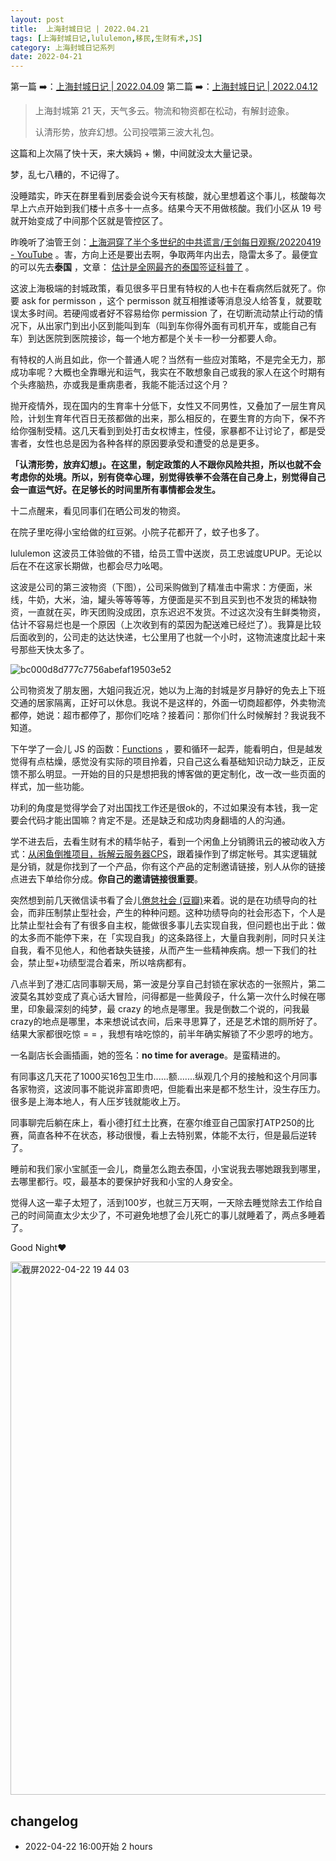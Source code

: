 ```yaml
---
layout: post
title:  上海封城日记 | 2022.04.21
tags: [上海封城日记,lululemon,移民,生财有术,JS]
category: 上海封城日记系列
date: 2022-04-21
---
```


第一篇 ➡️：[上海封城日记 | 2022.04.09](https://www.huyuning.com/2022/04/09/2022-04-09-lockdown-diary/)
第二篇 ➡️：[上海封城日记 | 2022.04.12](https://www.huyuning.com/2022/04/12/2022-04-12-lockdown-diary/)

> 上海封城第 21 天，天气多云。物流和物资都在松动，有解封迹象。
>
> 认清形势，放弃幻想。公司投喂第三波大礼包。

这篇和上次隔了快十天，来大姨妈 + 懒，中间就没太大量记录。

梦，乱七八糟的，不记得了。

没睡踏实，昨天在群里看到居委会说今天有核酸，就心里想着这个事儿，核酸每次早上六点开始到我们楼十点多十一点多。结果今天不用做核酸。我们小区从 19 号就开始变成了中间那个区就是管控区了。

昨晚听了油管王剑：[上海洞穿了半个多世纪的中共谎言/王剑每日观察/20220419 - YouTube](https://www.youtube.com/watch?v=8IiAi-vVcvQ) 。害，方向上还是要出去啊，争取两年内出去，隐雷太多了。最便宜的可以先去**泰国** ，文章： [估计是全网最齐的泰国签证科普了](https://mp.weixin.qq.com/s/6xRyHOcifB7LxvCRVaJSMQ) 。

这波上海极端的封城政策，看见很多平日里有特权的人也卡在看病然后就死了。你要 ask for permisson ，这个 permisson 就互相推诿等消息没人给答复，就要耽误太多时间。若硬闯或者好不容易给你 permission 了，在切断流动禁止行动的情况下，从出家门到出小区到能叫到车（叫到车你得外面有司机开车，或能自己有车）到达医院到医院接诊，每一个地方都是个关卡一秒一分都要人命。

有特权的人尚且如此，你一个普通人呢？当然有一些应对策略，不是完全无力，那成功率呢？大概也全靠曝光和运气，我实在不敢想象自己或我的家人在这个时期有个头疼脑热，亦或我是重病患者，我能不能活过这个月？

抛开疫情外，现在国内的生育率十分低下，女性又不同男性，又叠加了一层生育风险，计划生育年代百日无孩都做的出来，那么相反的，在要生育的方向下，保不齐给你强制受精。这几天看到到处打击女权博主，性侵，家暴都不让讨论了，都是受害者，女性也总是因为各种各样的原因要承受和遭受的总是更多。

**「认清形势，放弃幻想」。在这里，制定政策的人不跟你风险共担，所以也就不会考虑你的处境。所以，别有侥幸心理，别觉得铁拳不会落在自己身上，别觉得自己会一直运气好。在足够长的时间里所有事情都会发生。**

十二点醒来，看见同事们在晒公司发的物资。

在院子里吃得小宝给做的红豆粥。小院子花都开了，蚊子也多了。

lululemon 这波员工体验做的不错，给员工雪中送炭，员工忠诚度UPUP。无论以后在不在这家长期做，也都会尽力吆喝。

这波是公司的第三波物资（下图），公司采购做到了精准击中需求：方便面，米线，牛奶，大米，油，罐头等等等等，方便面是买不到且买到也不发货的稀缺物资，一直就在买，昨天团购没成团，京东迟迟不发货。不过这次没有生鲜类物资，估计不容易烂也是一个原因（上次收到有的菜因为配送难已经烂了）。我算是比较后面收到的，公司走的达达快递，七公里用了也就一个小时，这物流速度比起十来号那些天快太多了。

![bc000d8d777c7756abefaf19503e52](https://user-images.githubusercontent.com/20737239/164683375-1f09980c-52d5-49b2-89ad-bb57ccdd8518.jpg)

公司物资发了朋友圈，大姐问我近况，她以为上海的封城是岁月静好的免去上下班交通的居家隔离，正好可以休息。我说不是这样的，外面一切商超都停，外卖物流都停，她说：超市都停了，那你们吃啥？接着问：那你们什么时候解封？我说我不知道。

下午学了一会儿 JS 的函数：[Functions](https://javascript.info/function-basics#tasks) ，要和循环一起弄，能看明白，但是越发觉得有点枯燥，感觉没有实际的项目拎着，只自己这么看基础知识动力缺乏，正反馈不那么明显。一开始的目的只是想把我的博客做的更定制化，改一改一些页面的样式，加一些功能。

功利的角度是觉得学会了对出国找工作还是很ok的，不过如果没有本钱，我一定要会代码才能出国嘛？肯定不是。还是缺乏和成功肉身翻墙的人的沟通。

学不进去后，去看生财有术的精华帖子，看到一个闲鱼上分销腾讯云的被动收入方式：[从闲鱼倒推项目，拆解云服务器CPS](https://c75rzod2h6.feishu.cn/docs/doccnILVcwuTluC727LMfBbXklf#)，跟着操作到了绑定帐号。其实逻辑就是分销，就是你找到了一个产品，你有这个产品的定制邀请链接，别人从你的链接点进去下单给你分成。**你自己的邀请链接很重要**。

突然想到前几天微信读书看了会儿[倦怠社会 (豆瓣)](https://book.douban.com/subject/33442259/)来着。说的是在功绩导向的社会，而非压制禁止型社会，产生的种种问题。这种功绩导向的社会形态下，个人是比禁止型社会有了有很多自主权，能做很多事儿去实现自我，但问题也出于此：做的太多而不能停下来，在「实现自我」的这条路径上，大量自我剥削，同时只关注自我，看不见他人，和他者缺失链接，从而产生一些精神疾病。想一下我们的社会，禁止型+功绩型混合着来，所以啥病都有。

八点半到了港汇店同事聊天局，第一波是分享自己封锁在家状态的一张照片，第二波莫名其妙变成了真心话大冒险，问得都是一些黄段子，什么第一次什么时候在哪里，印象最深刻的纯梦，最 crazy 的地点是哪里。我是倒数二个说的，问我最 crazy的地点是哪里，本来想说试衣间，后来寻思算了，还是艺术馆的厕所好了。结果大家都很吃惊 = = ，我想有啥吃惊的，前半年确实解锁了不少恩哼的地方。

一名副店长会画插画，她的签名：**no time for average**。是蛮精进的。

有同事这几天花了1000买16包卫生巾......额.......纵观几个月的接触和这个月同事各家物资，这波同事不能说非富即贵吧，但能看出来是都不愁生计，没生存压力。很多是上海本地人，有人压岁钱就能收上万。

同事聊完后躺在床上，看小德打红土比赛，在塞尔维亚自己国家打ATP250的比赛，简直各种不在状态，移动很慢，看上去特别累，体能不太行，但是最后逆转了。

睡前和我们家小宝腻歪一会儿，商量怎么跑去泰国，小宝说我去哪她跟我到哪里，去哪里都行。哎，最基本的要保护好我和小宝的人身安全。

觉得人这一辈子太短了，活到100岁，也就三万天啊，一天除去睡觉除去工作给自己的时间简直太少太少了，不可避免地想了会儿死亡的事儿就睡着了，两点多睡着了。

Good Night♥️

<img width="853" alt="截屏2022-04-22 19 44 03" src="https://user-images.githubusercontent.com/20737239/164708471-878e9b6c-c1a7-4d60-a686-5f32000a3451.png">

## changelog
- 2022-04-22 16:00开始  2 hours